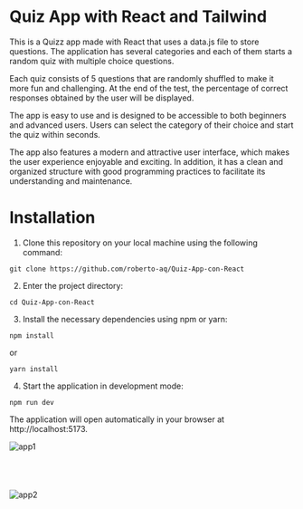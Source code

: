 # Quiz App with React and Tailwind

This is a Quizz app made with React that uses a data.js file to store questions. The application has several categories and each of them starts a random quiz with multiple choice questions.

Each quiz consists of 5 questions that are randomly shuffled to make it more fun and challenging. At the end of the test, the percentage of correct responses obtained by the user will be displayed.

The app is easy to use and is designed to be accessible to both beginners and advanced users. Users can select the category of their choice and start the quiz within seconds.

The app also features a modern and attractive user interface, which makes the user experience enjoyable and exciting. In addition, it has a clean and organized structure with good programming practices to facilitate its understanding and maintenance.

# Installation

1. Clone this repository on your local machine using the following command:

```
git clone https://github.com/roberto-aq/Quiz-App-con-React
```

2. Enter the project directory:
```
cd Quiz-App-con-React
```

3. Install the necessary dependencies using npm or yarn:

```
npm install
```

or

```
yarn install
```

4. Start the application in development mode:

```
npm run dev
```

The application will open automatically in your browser at http://localhost:5173.


![app1](https://github.com/jacobomk/Quiz-ReactJS-Tailwind/assets/118301551/63bffbb8-6405-47bc-b6c8-8638e9398967)
<br><br><br><br><br>
![app2](https://github.com/jacobomk/Quiz-ReactJS-Tailwind/assets/118301551/7c98056d-35ca-4659-9205-da6c49fa7f6f)
